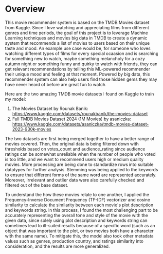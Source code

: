# Overview

This movie recommender system is based on the TMDB Movies dataset from Kaggle. Since I love watching and appreciating films from different genres and time periods, the goal of this project is to leverage Machine Learning techniques and movies big data in TMDB to create a dynamic system that recommends a list of movies to users based on their unique taste and mood. An example use case would be, for someone who loves watching different types of films for every special ocaasion and is searching for something new to watch, maybe something melancholy for a cozy autumn night or something funny and quirky to watch with friends, they can get relevant recommendations by telling this ML-powered recommender their unique mood and feeling at that moment. Powered by big data, this recommender system can also help users find those hidden gems they may have never heard of before are great fun to watch. 

Here are the two amazing TMDB movie datasets I found on Kaggle to train my model:

1. The Movies Dataset by Rounak Banik: https://www.kaggle.com/datasets/rounakbanik/the-movies-dataset
2. Full TMDB Movies Dataset 2024 (1M Movies) by asaniczka: https://www.kaggle.com/datasets/asaniczka/tmdb-movies-dataset-2023-930k-movies

The two datasets are first being merged together to have a better range of movies covered. Then, the 
original data is being filtered down with thresholds based on votes_count and audience_rating since audience ratings can be somewhat unreliable when the number of people who voted is too little, and we want to recommend users high or medium quality movies. More processing are being done to standardize rows into suitable datatypes for further analysis. Stemming was being applied to the keywords to ensure that different forms of the same word are represented accurately. Moreover, irrelevant and outlier data were also carefully checked and filtered out of the base dataset. 

To understand the how these movies relate to one another, I applied the Frequency-Inverse Document Frequency (TF-IDF) vectorizer and cosine similarity to calculate the similarity between each movie's plot description and keywords string. In this process, I found the most challenging part to be accurately representing the overall tone and style of the movie with the given data, since solely using plot description and keywords string can sometimes lead to ill-suited results because of a specific word (such as an object that was important to the plot, or two movies both have a character with the same name). To mitigate this, the model also took other metadata values such as genres, production country, and ratings similarity into consideration, and the results are more generalized.



